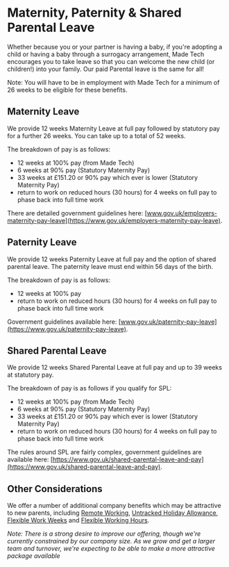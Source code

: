 # Maternity, Paternity & Shared Parental Leave

Whether because you or your partner is having a baby, if you're adopting a child or having a baby through a surrogacy arrangement, Made Tech encourages you to take leave so that you can welcome the new child (or children!) into your family.
Our paid Parental leave is the same for all! 

Note: You will have to be in employment with Made Tech for a minimum of 26 weeks to be eligible for these benefits.

## Maternity Leave

We provide 12 weeks Maternity Leave at full pay followed by statutory pay for a further 26 weeks. You can take up to a total of 52 weeks.

The breakdown of pay is as follows:

- 12 weeks at 100% pay (from Made Tech)
- 6 weeks at 90% pay (Statutory Maternity Pay)
- 33 weeks at £151.20 or 90% pay which ever is lower (Statutory Maternity Pay)
- return to work on reduced hours (30 hours) for 4 weeks on full pay to phase back into full time work

There are detailed government guidelines here: [www.gov.uk/employers-maternity-pay-leave](https://www.gov.uk/employers-maternity-pay-leave).

## Paternity Leave

We provide 12 weeks Paternity Leave at full pay and the option of shared parental leave. The paternity leave must end within 56 days of the birth.

The breakdown of pay is as follows:

- 12 weeks at 100% pay
- return to work on reduced hours (30 hours) for 4 weeks on full pay to phase back into full time work

Government guidelines available here: [www.gov.uk/paternity-pay-leave](https://www.gov.uk/paternity-pay-leave).

## Shared Parental Leave

We provide 12 weeks Shared Parental Leave at full pay and up to 39 weeks at statutory pay.

The breakdown of pay is as follows if you qualify for SPL:

- 12 weeks at 100% pay (from Made Tech)
- 6 weeks at 90% pay (Statutory Maternity Pay)
- 33 weeks at £151.20 or 90% pay which ever is lower (Statutory Maternity Pay)
- return to work on reduced hours (30 hours) for 4 weeks on full pay to phase back into full time work 

The rules around SPL are fairly complex, government guidelines are available here: [https://www.gov.uk/shared-parental-leave-and-pay](https://www.gov.uk/shared-parental-leave-and-pay).

## Other Considerations

We offer a number of additional company benefits which may be attractive to new parents, including [Remote Working](../../benefits/remote_working.md), [Untracked Holiday Allowance](../../benefits/flexible_holiday.md), [Flexible Work Weeks](../../benefits/flexible_working.md) and [Flexible Working Hours](../../benefits/working_hours.md). 

_Note: There is a strong desire to improve our offering, though we're currently constrained by our company size. As we grow and get a larger team and turnover, we're expecting to be able to make a more attractive package available_
